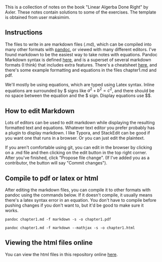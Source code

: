 This is a collection of notes on the book "Linear Algerba Done Right" by Axler. These notes contain solutions to some of the exercises. The template is obtained from user maksimim.


## Instructions
The files to write in are markdown files (.md), which can be compiled into many other formats with [pandoc](https://pandoc.org/), or viewed with many different editors. I've found markdown to be the easiest way to take notes with  equations. Pandoc Markdown syntax is defined [here](https://pandoc.org/MANUAL.html#pandocs-markdown), and is a superset of several markdown formats (I think) that includes extra features. There's a cheatsheet [here](https://github.com/dsanson/Pandoc.tmbundle/blob/master/Support/doc/cheatsheet.markdown), and there's some example formatting and equations in the files chapter1.md and pdf. 

We'll mostly be using equations, which are typed using Latex syntax. Inline equations are surrounded by $ signs like $a^2 + b^2 = c^2$, and there should be no space between the equation and the $ sign. Display equations use $$. 


## How to edit Markdown

Lots of editors can be used to edit markdown while displaying the resulting formatted text and equations. Whatever text editor you prefer probably has a plugin to display markdown. I like Typora, and StackEdit can be good if you want one that runs in a browser. Or you can just edit the plaintext. 

If you aren't comfortable using git, you can edit in the browser by clicking on a .md file and then clicking on the edit button in the top right corner. After you've finished, click "Propose file change". (If I've added you as a contributor, the button will say "Commit changes"). 

## Compile to pdf or latex or html

After editing the markdown files, you can compile it to other formats with pandoc using the commands below. If it doesn't compile, it usually means there's a latex syntax error in an equation. You don't have to compile before pushing changes if you don't want to, but it'd be good to make sure it works.

```pandoc chapter1.md -f markdown -s -o chapter1.pdf```

```pandoc chapter1.md -f markdown --mathjax -s -o chapter1.html```



## Viewing the html files online

You can view the html files in this repository online [here](https://zulfadz.github.io/aops-probability/).  

